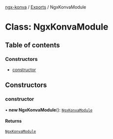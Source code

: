 [ngx-konva](../README.md) / [Exports](../modules.md) / NgxKonvaModule

# Class: NgxKonvaModule

## Table of contents

### Constructors

- [constructor](NgxKonvaModule.md#constructor)

## Constructors

### constructor

• **new NgxKonvaModule**(): [`NgxKonvaModule`](NgxKonvaModule.md)

#### Returns

[`NgxKonvaModule`](NgxKonvaModule.md)
